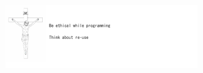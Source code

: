 <img src='https://github.com/175M3H3RE/175M3H3RE/blob/be90b08342afde7c1aa27dc92193a2240e481df9/christian_p.png'>

<!--
**175M3H3RE/175M3H3RE** is a ✨ _special_ ✨ repository because its `README.md` (this file) appears on your GitHub profile.

Here are some ideas to get you started:

- 🔭 I’m currently working on ...
- 🌱 I’m currently learning ...
- 👯 I’m looking to collaborate on ...
- 🤔 I’m looking for help with ...
- 💬 Ask me about ...
- 📫 How to reach me: ...
- 😄 Pronouns: ...
- ⚡ Fun fact: ...
-->
